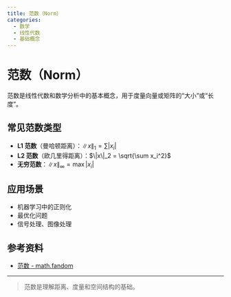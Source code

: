 ```yaml
---
title: 范数（Norm）
categories:
  - 数学
  - 线性代数
  - 基础概念
---
```


# 范数（Norm）

范数是线性代数和数学分析中的基本概念，用于度量向量或矩阵的“大小”或“长度”。

## 常见范数类型
- **L1 范数**（曼哈顿距离）：$\|x\|_1 = \sum |x_i|$
- **L2 范数**（欧几里得距离）：$\|x\|_2 = \sqrt{\sum x_i^2}$
- **无穷范数**：$\|x\|_\infty = \max |x_i|$

## 应用场景
- 机器学习中的正则化
- 最优化问题
- 信号处理、图像处理

## 参考资料
- [范数 - math.fandom](https://math.fandom.com/zh/wiki/%E8%8C%83%E6%95%B0)

---

> 范数是理解距离、度量和空间结构的基础。
